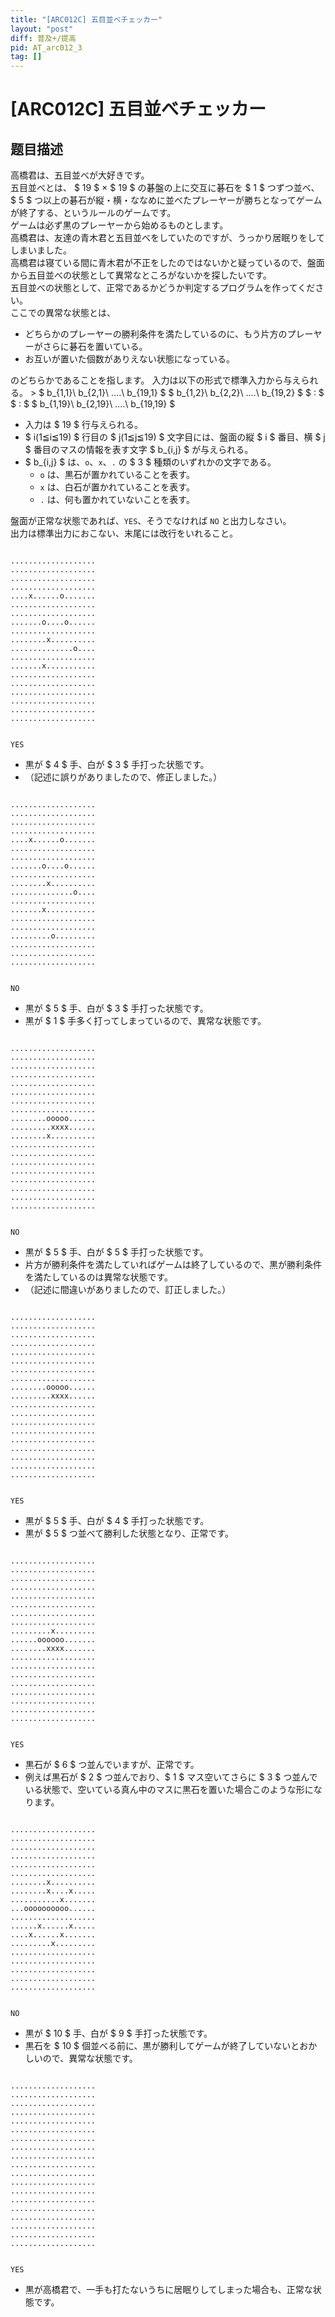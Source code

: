 ```yaml
---
title: "[ARC012C] 五目並べチェッカー"
layout: "post"
diff: 普及+/提高
pid: AT_arc012_3
tag: []
---
```


# [ARC012C] 五目並べチェッカー

## 题目描述

[problemUrl]: https://atcoder.jp/contests/arc012/tasks/arc012_3

高橋君は、五目並べが大好きです。  
 五目並べとは、 $ 19 $ × $ 19 $ の碁盤の上に交互に碁石を $ 1 $ つずつ並べ、 $ 5 $ つ以上の碁石が縦・横・ななめに並べたプレーヤーが勝ちとなってゲームが終了する、というルールのゲームです。  
 ゲームは必ず黒のプレーヤーから始めるものとします。  
 高橋君は、友達の青木君と五目並べをしていたのですが、うっかり居眠りをしてしまいました。  
 高橋君は寝ている間に青木君が不正をしたのではないかと疑っているので、盤面から五目並べの状態として異常なところがないかを探したいです。  
 五目並べの状態として、正常であるかどうか判定するプログラムを作ってください。  
 ここでの異常な状態とは、

- どちらかのプレーヤーの勝利条件を満たしているのに、もう片方のプレーヤーがさらに碁石を置いている。
- お互いが置いた個数がありえない状態になっている。
 
 のどちらかであることを指します。 入力は以下の形式で標準入力から与えられる。 > $ b_{1,1}\ b_{2,1}\ ‥‥\ b_{19,1} $ $ b_{1,2}\ b_{2,2}\ ‥‥\ b_{19,2} $ $ : $ $ : $ $ b_{1,19}\ b_{2,19}\ ‥‥\ b_{19,19} $

- 入力は $ 19 $ 行与えられる。
- $ i(1≦i≦19) $ 行目の $ j(1≦j≦19) $ 文字目には、盤面の縦 $ i $ 番目、横 $ j $ 番目のマスの情報を表す文字 $ b_{i,j} $ が与えられる。
- $ b_{i,j} $ は、`o`、`x`、`.` の $ 3 $ 種類のいずれかの文字である。 
  - `o` は、黒石が置かれていることを表す。
  - `x` は、白石が置かれていることを表す。
  - `.` は、何も置かれていないことを表す。


 盤面が正常な状態であれば、`YES`、そうでなければ `NO` と出力しなさい。   
 出力は標準出力におこない、末尾には改行をいれること。  
```

...................
...................
...................
...................
....x......o.......
...................
...................
.......o....o......
...................
........x..........
..............o....
...................
.......x...........
...................
...................
...................
...................
...................
...................
```

 ```

YES
```

- 黒が $ 4 $ 手、白が $ 3 $ 手打った状態です。
- （記述に誤りがありましたので、修正しました。）
 
```

...................
...................
...................
...................
....x......o.......
...................
...................
.......o....o......
...................
........x..........
..............o....
...................
.......x...........
...................
...................
.........o.........
...................
...................
...................
```

 ```

NO
```

- 黒が $ 5 $ 手、白が $ 3 $ 手打った状態です。
- 黒が $ 1 $ 手多く打ってしまっているので、異常な状態です。
 
```

...................
...................
...................
...................
...................
...................
...................
...................
........ooooo......
.........xxxx......
........x..........
...................
...................
...................
...................
...................
...................
...................
...................
```

 ```

NO
```

- 黒が $ 5 $ 手、白が $ 5 $ 手打った状態です。
- 片方が勝利条件を満たしていればゲームは終了しているので、黒が勝利条件を満たしているのは異常な状態です。
- （記述に間違いがありましたので、訂正しました。）
 
```

...................
...................
...................
...................
...................
...................
...................
...................
........ooooo......
.........xxxx......
...................
...................
...................
...................
...................
...................
...................
...................
...................
```

 ```

YES
```

- 黒が $ 5 $ 手、白が $ 4 $ 手打った状態です。
- 黒が $ 5 $ つ並べて勝利した状態となり、正常です。
 
```

...................
...................
...................
...................
...................
...................
...................
...................
.........x.........
......oooooo.......
........xxxx.......
...................
...................
...................
...................
...................
...................
...................
...................
```

 ```

YES
```

- 黒石が $ 6 $ つ並んでいますが、正常です。
- 例えば黒石が $ 2 $ つ並んでおり、$ 1 $ マス空いてさらに $ 3 $ つ並んでいる状態で、空いている真ん中のマスに黒石を置いた場合このような形になります。
 
```

...................
...................
...................
...................
...................
...................
........x..........
........x....x.....
...........x.......
...oooooooooo......
...................
......x......x.....
....x......x.......
.........x.........
...................
...................
...................
...................
...................
```

 ```

NO
```

- 黒が $ 10 $ 手、白が $ 9 $ 手打った状態です。
- 黒石を $ 10 $ 個並べる前に、黒が勝利してゲームが終了していないとおかしいので、異常な状態です。
 
```

...................
...................
...................
...................
...................
...................
...................
...................
...................
...................
...................
...................
...................
...................
...................
...................
...................
...................
...................
```

 ```

YES
```

- 黒が高橋君で、一手も打たないうちに居眠りしてしまった場合も、正常な状態です。

